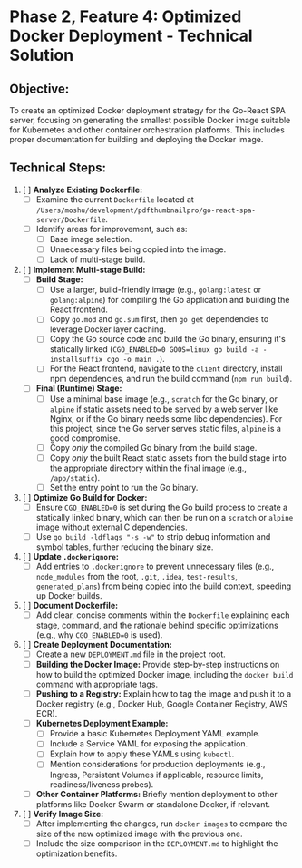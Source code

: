# Phase 2, Feature 4: Optimized Docker Deployment - Technical Solution

## Objective:
To create an optimized Docker deployment strategy for the Go-React SPA server, focusing on generating the smallest possible Docker image suitable for Kubernetes and other container orchestration platforms. This includes proper documentation for building and deploying the Docker image.

## Technical Steps:

1.  [ ] **Analyze Existing Dockerfile:**
    *   [ ] Examine the current `Dockerfile` located at `/Users/moshu/development/pdfthumbnailpro/go-react-spa-server/Dockerfile`.
    *   [ ] Identify areas for improvement, such as:
        *   [ ] Base image selection.
        *   [ ] Unnecessary files being copied into the image.
        *   [ ] Lack of multi-stage build.

2.  [ ] **Implement Multi-stage Build:**
    *   [ ] **Build Stage:**
        *   [ ] Use a larger, build-friendly image (e.g., `golang:latest` or `golang:alpine`) for compiling the Go application and building the React frontend.
        *   [ ] Copy `go.mod` and `go.sum` first, then `go get` dependencies to leverage Docker layer caching.
        *   [ ] Copy the Go source code and build the Go binary, ensuring it's statically linked (`CGO_ENABLED=0 GOOS=linux go build -a -installsuffix cgo -o main .`).
        *   [ ] For the React frontend, navigate to the `client` directory, install npm dependencies, and run the build command (`npm run build`).
    *   [ ] **Final (Runtime) Stage:**
        *   [ ] Use a minimal base image (e.g., `scratch` for the Go binary, or `alpine` if static assets need to be served by a web server like Nginx, or if the Go binary needs some libc dependencies). For this project, since the Go server serves static files, `alpine` is a good compromise.
        *   [ ] Copy *only* the compiled Go binary from the build stage.
        *   [ ] Copy *only* the built React static assets from the build stage into the appropriate directory within the final image (e.g., `/app/static`).
        *   [ ] Set the entry point to run the Go binary.

3.  [ ] **Optimize Go Build for Docker:**
    *   [ ] Ensure `CGO_ENABLED=0` is set during the Go build process to create a statically linked binary, which can then be run on a `scratch` or `alpine` image without external C dependencies.
    *   [ ] Use `go build -ldflags "-s -w"` to strip debug information and symbol tables, further reducing the binary size.

4.  [ ] **Update `.dockerignore`:**
    *   [ ] Add entries to `.dockerignore` to prevent unnecessary files (e.g., `node_modules` from the root, `.git`, `.idea`, `test-results`, `generated_plans`) from being copied into the build context, speeding up Docker builds.

5.  [ ] **Document Dockerfile:**
    *   [ ] Add clear, concise comments within the `Dockerfile` explaining each stage, command, and the rationale behind specific optimizations (e.g., why `CGO_ENABLED=0` is used).

6.  [ ] **Create Deployment Documentation:**
    *   [ ] Create a new `DEPLOYMENT.md` file in the project root.
    *   [ ] **Building the Docker Image:** Provide step-by-step instructions on how to build the optimized Docker image, including the `docker build` command with appropriate tags.
    *   [ ] **Pushing to a Registry:** Explain how to tag the image and push it to a Docker registry (e.g., Docker Hub, Google Container Registry, AWS ECR).
    *   [ ] **Kubernetes Deployment Example:**
        *   [ ] Provide a basic Kubernetes Deployment YAML example.
        *   [ ] Include a Service YAML for exposing the application.
        *   [ ] Explain how to apply these YAMLs using `kubectl`.
        *   [ ] Mention considerations for production deployments (e.g., Ingress, Persistent Volumes if applicable, resource limits, readiness/liveness probes).
    *   [ ] **Other Container Platforms:** Briefly mention deployment to other platforms like Docker Swarm or standalone Docker, if relevant.

7.  [ ] **Verify Image Size:**
    *   [ ] After implementing the changes, run `docker images` to compare the size of the new optimized image with the previous one.
    *   [ ] Include the size comparison in the `DEPLOYMENT.md` to highlight the optimization benefits.